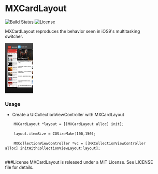 # MXCardLayout

[![Build Status](https://travis-ci.org/zqpmaster/MX.svg?branch=master)](https://travis-ci.org/zqpmaster/MX)
![License](https://img.shields.io/github/license/mashape/apistatus.svg)



MXCardLayout reproduces the behavior seen in iOS9's multitasking switcher.

<!--![Preview](MXCardLayout.gif) {width=184px height=330px})-->
<img src="MXCardLayout.gif" style="width:92px;height:165px;">


### Usage

- Create a UICollectionViewController with MXCardLayout

```
	MXCardLayout *layout = [[MXCardLayout alloc] init]; 

	layout.itemSize = CGSizeMake(100,150);
    
	MXCollectionViewController *vc = [[MXCollectionViewController alloc] initWithCollectionViewLayout:layout];
    
```

###License
MXCardLayout is released under a MIT License. See LICENSE file for details.
